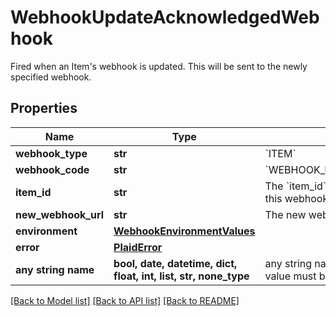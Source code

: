 # WebhookUpdateAcknowledgedWebhook

Fired when an Item's webhook is updated. This will be sent to the newly specified webhook.

## Properties
Name | Type | Description | Notes
------------ | ------------- | ------------- | -------------
**webhook_type** | **str** | &#x60;ITEM&#x60; | 
**webhook_code** | **str** | &#x60;WEBHOOK_UPDATE_ACKNOWLEDGED&#x60; | 
**item_id** | **str** | The &#x60;item_id&#x60; of the Item associated with this webhook, warning, or error | 
**new_webhook_url** | **str** | The new webhook URL | 
**environment** | [**WebhookEnvironmentValues**](WebhookEnvironmentValues.md) |  | 
**error** | [**PlaidError**](PlaidError.md) |  | [optional] 
**any string name** | **bool, date, datetime, dict, float, int, list, str, none_type** | any string name can be used but the value must be the correct type | [optional]

[[Back to Model list]](../README.md#documentation-for-models) [[Back to API list]](../README.md#documentation-for-api-endpoints) [[Back to README]](../README.md)


